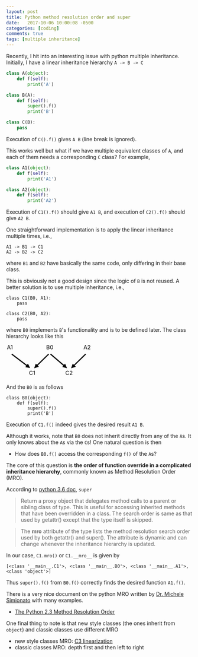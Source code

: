```yaml
---
layout: post
title: Python method resolution order and super
date:   2017-10-06 10:00:08 -0500
categories: [coding]
comments: true
tags: [multiple inheritance]
---
```


Recently, I hit into an interesting issue with python multiple inheritance.
Initially, I have a linear inheritance hierarchy `A -> B -> C`


```python
class A(object):
    def f(self):
        print('A')

class B(A):
    def f(self):
        super().f()
        print('B')

class C(B):
    pass
```

Execution of `C().f()` gives `A B` (line break is ignored).

This works well but what if we have multiple equivalent classes of `A`,
and each of them needs a corresponding `C` class?
For example,

```python
class A1(object):
    def f(self):
        print('A1')

class A2(object):
    def f(self):
        print('A2')
```
Execution of `C1().f()` should give `A1 B`, and execution of `C2().f()` should give `A2 B`.

One straightforward implementation is to apply the linear inheritance multiple times, i.e.,

```
A1 -> B1 -> C1
A2 -> B2 -> C2
```
where `B1` and `B2` have basically the same code, only differing in their base class.

This is obviously not a good design since the logic of `B` is not reused.
A better solution is to use multiple inheritance, i.e.,

```
class C1(B0, A1):
    pass
    
class C2(B0, A2):
    pass
```
where `B0` implements `B`'s functionality and is to be defined later.
The class hierarchy looks like this

<svg width='230' height='92'>
  <defs>
      <marker id="arrow" viewBox="0 -5 10 10" markerWidth="4" markerHeight="4" refx="5" refy="0" orient="auto" markerUnits="strokeWidth">
      <path d="M0,-5 L10,0 L0,5" />
      </marker>
  </defs>
    <text x='10' y='13' text-anchor='middle' font-size='15'> A1 </text>
    <line x1="15" y1="26" x2="60" y2="60" stroke="#000" stroke-width="3" marker-end="url(#arrow)" />
    <text x='118' y='13' text-anchor='middle' font-size='15'> B0 </text>
    <line x1="115" y1="26" x2="80" y2="60" stroke="#000" stroke-width="3" marker-end="url(#arrow)" />
    <line x1="120" y1="26" x2="160" y2="60" stroke="#000" stroke-width="3" marker-end="url(#arrow)" />
    <text x='219' y='13' text-anchor='middle' font-size='15'> A2 </text>
    <line x1="215" y1="26" x2="180" y2="60" stroke="#000" stroke-width="3" marker-end="url(#arrow)" />]
    <text x='70' y='82' text-anchor='middle' font-size='15'> C1 </text>
    <text x='170' y='82' text-anchor='middle' font-size='15'> C2 </text>
</svg>

And the `B0` is as follows
```
class B0(object):
    def f(self):
        super().f()
        print('B')
```
Execution of `C1.f()` indeed gives the desired result `A1 B`.

Although it works, note that `B0` does not inherit directly from any of the `A`s.
It only knows about the `A`s via the `C`s!
One natural question is then

* How does `B0.f()` access the corresponding `f()` of the `A`s?

The core of this question is **the order of function override in a complicated inheritance hierarchy**,
commonly known as Method Resolution Order (MRO).

According to [python 3.6 doc](https://docs.python.org/3.6/library/functions.html#super), `super`

> Return a proxy object that delegates method calls to a parent or sibling class of type. This is useful for accessing inherited methods that have been overridden in a class. The search order is same as that used by getattr() except that the type itself is skipped.

> The __mro__ attribute of the type lists the method resolution search order used by both getattr() and super(). The attribute is dynamic and can change whenever the inheritance hierarchy is updated.

In our case, `C1.mro()` or `C1.__mro__` is given by

```
[<class '__main__.C1'>, <class '__main__.B0'>, <class '__main__.A1'>, <class 'object'>]
```

Thus `super().f()` from `B0.f()` correctly finds the desired function `A1.f()`.

There is a very nice document on the python MRO written by [Dr. Michele Simionato](http://www.phyast.pitt.edu/~micheles/) with many examples.

* [The Python 2.3 Method Resolution Order](https://www.python.org/download/releases/2.3/mro/)

One final thing to note is that new style classes (the ones inherit from `object`) and classic classes use different MRO

* new style classes MRO: [C3 linearization](https://en.wikipedia.org/wiki/C3_linearization)
* classic classes MRO: depth first and then left to right
